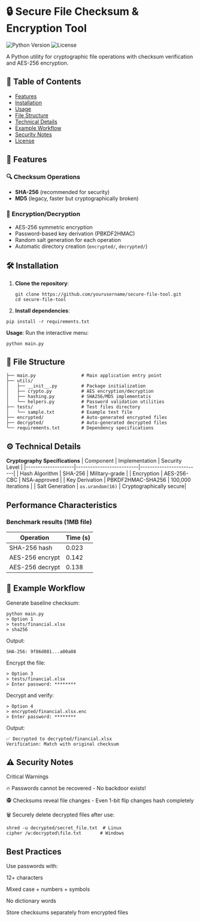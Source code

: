 # 🔒 Secure File Checksum & Encryption Tool

![Python Version](https://img.shields.io/badge/python-3.8%2B-blue)
![License](https://img.shields.io/badge/license-MIT-green)

A Python utility for cryptographic file operations with checksum verification and AES-256 encryption.

## 📌 Table of Contents
- [Features](#-features)
- [Installation](#-installation)
- [Usage](#-usage)
- [File Structure](#-file-structure)
- [Technical Details](#-technical-details)
- [Example Workflow](#-example-workflow)
- [Security Notes](#⚠️-security-notes)
- [License](#-license)

## 🌟 Features

### 🔍 Checksum Operations
- **SHA-256** (recommended for security)
- **MD5** (legacy, faster but cryptographically broken)

### 🔐 Encryption/Decryption
- AES-256 symmetric encryption
- Password-based key derivation (PBKDF2HMAC)
- Random salt generation for each operation
- Automatic directory creation (`encrypted/`, `decrypted/`)

## 🛠️ Installation

1. **Clone the repository**:
   ```
   git clone https://github.com/yourusername/secure-file-tool.git
   cd secure-file-tool
   ```

2. **Install dependencies**:
```
pip install -r requirements.txt
```
 **Usage**:
Run the interactive menu:
```
python main.py
```

## 📂 File Structure
```
├── main.py                 # Main application entry point
├── utils/
│   ├── __init__.py         # Package initialization
│   ├── crypto.py           # AES encryption/decryption
│   ├── hashing.py          # SHA256/MD5 implementatis
│   └── helpers.py          # Password validation utilities
├── tests/                  # Test files directory
│   └── sample.txt          # Example test file
├── encrypted/              # Auto-generated encrypted files
├── decrypted/              # Auto-generated decrypted files
└── requirements.txt        # Dependency specifications
```
## ⚙️ Technical Details
**Cryptography Specifications**
| Component          | Implementation           | Security Level          |
|--------------------|--------------------------|-------------------------|
| Hash Algorithm     | SHA-256                  | Military-grade          |
| Encryption         | AES-256-CBC              | NSA-approved            |
| Key Derivation     | PBKDF2HMAC-SHA256        | 100,000 iterations      |
| Salt Generation    | `os.urandom(16)`         | Cryptographically secure|

## Performance Characteristics
### Benchmark results (1MB file)
| Operation       | Time (s) |
|----------------|----------|
| SHA-256 hash   | 0.023    |
| AES-256 encrypt| 0.142    |
| AES-256 decrypt| 0.138    |

## 🔄 Example Workflow
Generate baseline checksum:

```
python main.py
> Option 1
> tests/financial.xlsx
> sha256
```

Output:
```
SHA-256: 9f86d081...a00a08
```

Encrypt the file:
```
> Option 3
> tests/financial.xlsx
> Enter password: ********
```

Decrypt and verify:
```
> Option 4
> encrypted/financial.xlsx.enc
> Enter password: ********
```

Output:
```
✅ Decrypted to decrypted/financial.xlsx
Verification: Match with original checksum
```

## ⚠️ Security Notes
Critical Warnings

🔥 Passwords cannot be recovered - No backdoor exists!

🕵️ Checksums reveal file changes - Even 1-bit flip changes hash completely

🗑️ Securely delete decrypted files after use:
```
shred -u decrypted/secret_file.txt  # Linux
cipher /w:decrypted\file.txt       # Windows
```

## Best Practices
Use passwords with:

12+ characters

Mixed case + numbers + symbols

No dictionary words

Store checksums separately from encrypted files